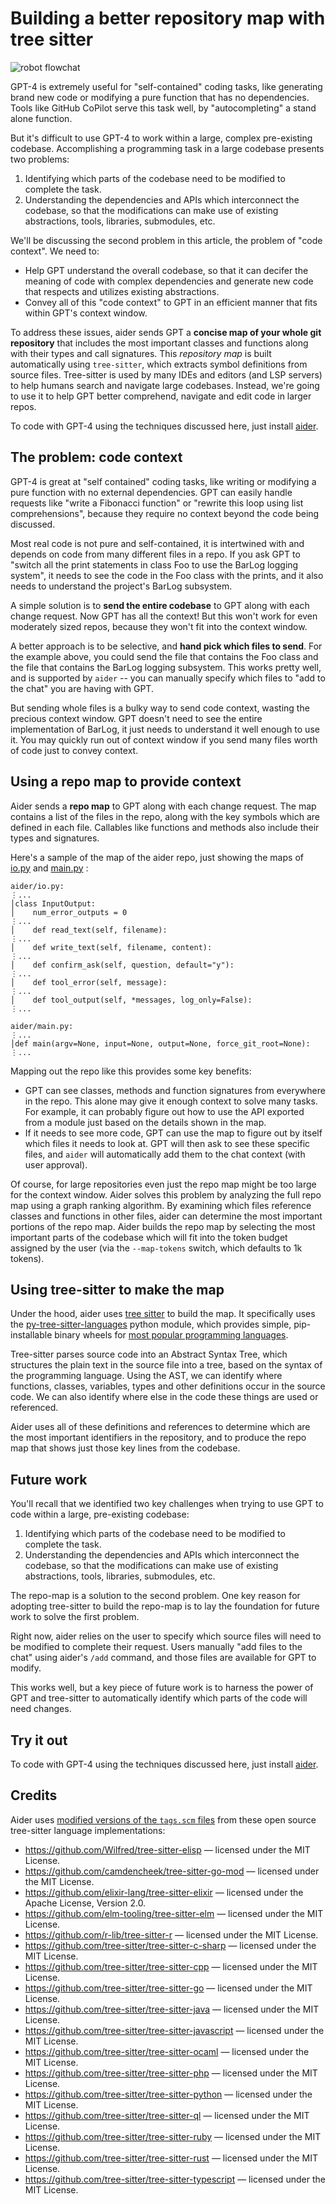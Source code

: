 
# Building a better repository map with tree sitter

![robot flowchat](../assets/robot-ast.png)

GPT-4 is extremely useful for "self-contained" coding tasks,
like generating brand new code or modifying a pure function
that has no dependencies. Tools like GitHub CoPilot serve this
task well, by "autocompleting" a stand alone function.

But it's difficult to use GPT-4 to work within
a large, complex pre-existing codebase.
Accomplishing a programming task in a large codebase presents
two problems:

1. Identifying which parts of the codebase need to be modified to complete the task.
2. Understanding the dependencies and APIs which interconnect the codebase, so that the modifications can make use of existing abstractions, tools, libraries, submodules, etc.

We'll be discussing the second problem in this article, the problem of "code context".
We need to:

  - Help GPT understand the overall codebase, so that it
can decifer the meaning of code with complex dependencies and generate
new code that respects and utilizes existing abstractions.
  - Convey all of this "code context" to GPT in an
efficient manner that fits within GPT's context window.

To address these issues, aider
sends GPT a **concise map of your whole git repository**
that includes
the most important classes and functions along with their types and call signatures.
This *repository map* is built automatically using `tree-sitter`, which
extracts symbol definitions from source files.
Tree-sitter is used by many IDEs and editors (and LSP servers) to
help humans search and navigate large codebases.
Instead, we're going to use it to help GPT better comprehend, navigate
and edit code in larger repos.

To code with GPT-4 using the techniques discussed here,
just install [aider](https://aider.chat/docs/install.html).

## The problem: code context

GPT-4 is great at "self contained" coding tasks, like writing or
modifying a pure function with no external dependencies.
GPT can easily handle requests like "write a
Fibonacci function" or "rewrite this loop using list
comprehensions", because they require no context beyond the code
being discussed.

Most real code is not pure and self-contained, it is intertwined with
and depends on code from many different files in a repo.
If you ask GPT to "switch all the print statements in class Foo to
use the BarLog logging system", it needs to see the code in the Foo class
with the prints, and it also needs to understand the project's BarLog
subsystem.

A simple solution is to **send the entire codebase** to GPT along with
each change request. Now GPT has all the context! But this won't work
for even moderately
sized repos, because they won't fit into the context window.

A better approach is to be selective,
and **hand pick which files to send**.
For the example above, you could send the file that
contains the Foo class
and the file that contains the BarLog logging subsystem.
This works pretty well, and is supported by `aider` -- you
can manually specify which files to "add to the chat" you are having with GPT.

But sending whole files is a bulky way to send code context,
wasting the precious context window.
GPT doesn't need to see the entire implementation of BarLog,
it just needs to understand it well enough to use it.
You may quickly run out of context window if you
send many files worth of code just to convey context.

## Using a repo map to provide context

Aider sends a **repo map** to GPT along with
each change request. The map contains a list of the files in the
repo, along with the key symbols which are defined in each file. Callables
like functions and methods also include their types and signatures.

Here's a
sample of the map of the aider repo, just showing the maps of
[io.py](https://github.com/paul-gauthier/aider/blob/main/aider/io.py)
and
[main.py](https://github.com/paul-gauthier/aider/blob/main/aider/main.py)
:

```
aider/io.py:
⋮...
│class InputOutput:
│    num_error_outputs = 0
⋮...
│    def read_text(self, filename):
⋮...
│    def write_text(self, filename, content):
⋮...
│    def confirm_ask(self, question, default="y"):
⋮...
│    def tool_error(self, message):
⋮...
│    def tool_output(self, *messages, log_only=False):
⋮...

aider/main.py:
⋮...
│def main(argv=None, input=None, output=None, force_git_root=None):
⋮...
```

Mapping out the repo like this provides some key benefits:

  - GPT can see classes, methods and function signatures from everywhere in the repo. This alone may give it enough context to solve many tasks. For example, it can probably figure out how to use the API exported from a module just based on the details shown in the map.
  - If it needs to see more code, GPT can use the map to figure out by itself which files it needs to look at. GPT will then ask to see these specific files, and `aider` will automatically add them to the chat context (with user approval).

Of course, for large repositories even just the repo map might be too large
for the context window.
Aider solves this problem by analyzing the full repo map using
a graph ranking algorithm.
By examining which files reference classes and functions in other files,
aider can determine the most important portions of the repo map.
Aider builds the repo map by
selecting the most important parts of the codebase
which will
fit into the token budget assigned by the user
(via the `--map-tokens` switch, which defaults to 1k tokens).


## Using tree-sitter to make the map

Under the hood, aider uses
[tree sitter](https://tree-sitter.github.io/tree-sitter/)
to build the
map.
It specifically uses the
[py-tree-sitter-languages](https://github.com/grantjenks/py-tree-sitter-languages)
python module,
which provides simple, pip-installable binary wheels for
[most popular programming languages](https://github.com/paul-gauthier/grep-ast/blob/main/grep_ast/parsers.py).

Tree-sitter parses source code into an Abstract Syntax Tree,
which structures the plain text in the source file into a tree, based
on the syntax of the programming language.
Using the AST, we can identify where functions, classes, variables, types and
other definitions occur in the source code.
We can also identify where else in the code these things are used or referenced.

Aider uses all of these definitions and references to
determine which are the most important identifiers in the repository,
and to produce the repo map that shows just those key
lines from the codebase.

## Future work

You'll recall that we identified two key challenges when trying to use GPT
to code within a large, pre-existing codebase:

1. Identifying which parts of the codebase need to be modified to complete the task.
2. Understanding the dependencies and APIs which interconnect the codebase, so that the modifications can make use of existing abstractions, tools, libraries, submodules, etc.

The repo-map is a solution to the second problem.
One key reason for adopting tree-sitter to build the repo-map is
to lay the foundation for future work to solve the first problem.

Right now, aider relies on the user to specify which source files
will need to be modified to complete their request.
Users manually "add files to the chat" using aider's `/add` command,
and those files are available for GPT to modify.

This works well, but a key piece of future work is to harness the
power of GPT and tree-sitter to automatically identify
which parts of the code will need changes.

## Try it out

To code with GPT-4 using the techniques discussed here,
just install [aider](https://aider.chat/docs/install.html).


## Credits

Aider uses
[modified versions of the `tags.scm` files](https://github.com/paul-gauthier/aider/tree/main/aider/queries)
from these
open source tree-sitter language implementations:

* https://github.com/Wilfred/tree-sitter-elisp — licensed under the MIT License.
* https://github.com/camdencheek/tree-sitter-go-mod — licensed under the MIT License.
* https://github.com/elixir-lang/tree-sitter-elixir — licensed under the Apache License, Version 2.0.
* https://github.com/elm-tooling/tree-sitter-elm — licensed under the MIT License.
* https://github.com/r-lib/tree-sitter-r — licensed under the MIT License.
* https://github.com/tree-sitter/tree-sitter-c-sharp — licensed under the MIT License.
* https://github.com/tree-sitter/tree-sitter-cpp — licensed under the MIT License.
* https://github.com/tree-sitter/tree-sitter-go — licensed under the MIT License.
* https://github.com/tree-sitter/tree-sitter-java — licensed under the MIT License.
* https://github.com/tree-sitter/tree-sitter-javascript — licensed under the MIT License.
* https://github.com/tree-sitter/tree-sitter-ocaml — licensed under the MIT License.
* https://github.com/tree-sitter/tree-sitter-php — licensed under the MIT License.
* https://github.com/tree-sitter/tree-sitter-python — licensed under the MIT License.
* https://github.com/tree-sitter/tree-sitter-ql — licensed under the MIT License.
* https://github.com/tree-sitter/tree-sitter-ruby — licensed under the MIT License.
* https://github.com/tree-sitter/tree-sitter-rust — licensed under the MIT License.
* https://github.com/tree-sitter/tree-sitter-typescript — licensed under the MIT License.
